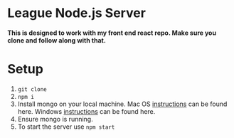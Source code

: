 # League Node.js Server

**This is designed to work with my front end react repo. Make sure you clone and follow along with that.** 

# Setup

1. `git clone`
2. `npm i`
3. Install mongo on your local machine. Mac OS [instructions](https://docs.mongodb.com/manual/tutorial/install-mongodb-on-os-x/) can be found here. Windows [instructions](https://www.mongodb.com/docs/manual/tutorial/install-mongodb-on-windows/) can be found here.
4. Ensure mongo is running.
5. To start the server use `npm start`

